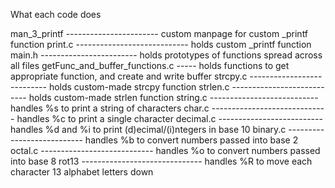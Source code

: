 What each code does

man_3_printf ----------------------- custom manpage for custom _printf function
print.c ---------------------------- holds custom _printf function
main.h ------------------------ holds prototypes of functions spread across all files
getFunc_and_buffer_functions.c ----- holds functions to get appropriate function, and create and write buffer
strcpy.c --------------------------- holds custom-made strcpy function
strlen.c --------------------------- holds custom-made strlen function
string.c --------------------------- handles %s to print a string of characters
char.c ----------------------------- handles %c to print a single character
decimal.c -------------------------- handles %d and %i to print (d)ecimal/(i)ntegers in base 10
binary.c --------------------------- handles %b to convert numbers passed into base 2
octal.c ---------------------------- handles %o to convert numbers passed into base 8
rot13 ------------------------------ handles %R to move each character 13 alphabet letters down
